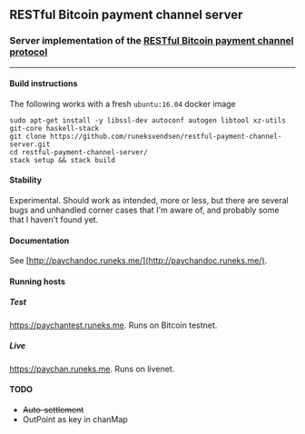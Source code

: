 ## RESTful Bitcoin payment channel server
### Server implementation of the [RESTful Bitcoin payment channel protocol](http://paychandoc.runeks.me/)

---

#### Build instructions
The following works with a fresh `ubuntu:16.04` docker image

    sudo apt-get install -y libssl-dev autoconf autogen libtool xz-utils git-core haskell-stack
    git clone https://github.com/runeksvendsen/restful-payment-channel-server.git
    cd restful-payment-channel-server/
    stack setup && stack build

#### Stability
Experimental. Should work as intended, more or less, but there are several bugs and unhandled corner cases that I'm aware of, and probably some that I haven't found yet.

#### Documentation
See [http://paychandoc.runeks.me/](http://paychandoc.runeks.me/).

#### Running hosts
##### Test
https://paychantest.runeks.me. Runs on Bitcoin testnet.
##### Live
https://paychan.runeks.me. Runs on livenet.

#### TODO
* ~~Auto-settlement~~
* OutPoint as key in chanMap

